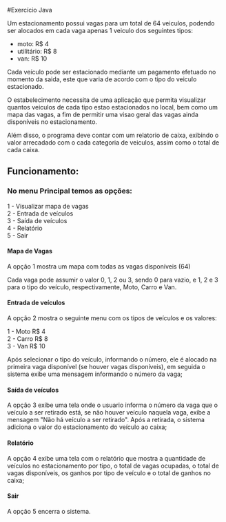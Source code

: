 #Exercício Java

Um estacionamento possui vagas para um total de 64 veiculos, podendo ser alocados em cada vaga apenas 1 veiculo dos seguintes tipos:

* moto: R$ 4
* utilitário: R$ 8
* van: R$ 10

Cada veículo pode ser estacionado mediante um pagamento efetuado no 
momento da saida, este que varia de acordo com o tipo do veiculo estacionado.

O estabelecimento necessita de uma aplicação que permita visualizar quantos 
veiculos de cada tipo estao estacionados no local, bem como um mapa das vagas, 
a fim de permitir uma visao geral das vagas ainda disponíveis no estacionamento.

Além disso, o programa deve contar com um relatorio de caixa, exibindo o valor 
arrecadado com o cada categoria de veiculos, 
assim como o total de cada caixa.

## Funcionamento:

### No menu Principal temos as opções:

1 - Visualizar mapa de vagas <br>
2 - Entrada de veículos  <br>
3 - Saída de veículos  <br>
4 - Relatório  <br>
5 - Sair  

#### Mapa de Vagas

A opção 1 mostra um mapa com todas as vagas disponíveis (64)

Cada vaga pode assumir o valor 0, 1, 2 ou 3, sendo 0 para vazio, e 1, 2 e 3 para o tipo do veículo, respectivamente, Moto, Carro e Van.

#### Entrada de veículos

A opção 2 mostra o seguinte menu com os tipos de veículos e os valores:

1 - Moto R$ 4 <br>
2 - Carro R$ 8 <br>
3 - Van R$ 10 <br>

Após selecionar o tipo do veículo, informando o número, ele é alocado na primeira vaga disponível (se houver vagas disponíveis), em seguida o sistema exibe uma mensagem informando o número da vaga;

#### Saída de veículos

A opção 3 exibe uma tela onde o usuario informa o número da vaga que o veículo a ser retirado está, se não houver veículo naquela vaga, exibe a mensagem "Não há veículo a ser retirado". Após a retirada, o sistema adiciona o valor do estacionamento do veículo ao caixa;

#### Relatório

A opção 4 exibe uma tela com o relatório que mostra a quantidade de veículos no estacionamento por tipo, o total de vagas ocupadas, o total de vagas disponíveis, os ganhos por tipo de veículo e o total de ganhos no caixa;

#### Sair

A opção 5 encerra o sistema.


